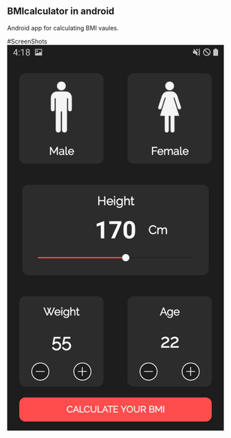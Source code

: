 ## BMIcalculator in android 
Android app for calculating BMI vaules.

#ScreenShots
<img src="screenshots/3.jpg">
